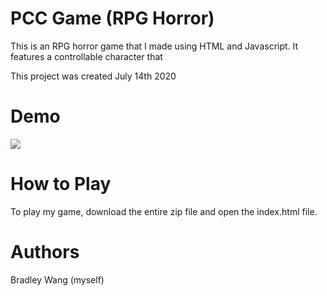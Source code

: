 ﻿# PCC Game (RPG Horror)
This is an RPG horror game that I made using HTML and Javascript. It features a controllable character that 

This project was created July 14th 2020

# Demo

![](https://imgur.com/yVe2Cca)

# How to Play
To play my game, download the entire zip file and open the index.html file.

# Authors
Bradley Wang (myself)

